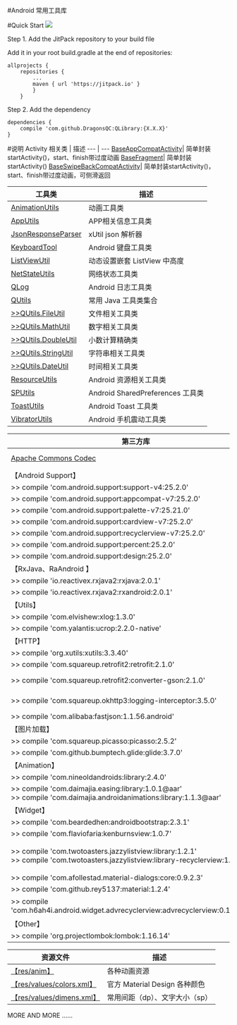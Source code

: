 #Android 常用工具库

#Quick Start
[![](https://jitpack.io/v/DragonsQC/QLibrary.svg)](https://jitpack.io/#DragonsQC/QLibrary)

Step 1. Add the JitPack repository to your build file

Add it in your root build.gradle at the end of repositories:

    allprojects {
        repositories {
            ...
            maven { url 'https://jitpack.io' }
            }
        }

Step 2. Add the dependency

    dependencies {
        compile 'com.github.DragonsQC:QLibrary:{X.X.X}'
    }

#说明
 Activity 相关类 | 描述
 --- | ---
 [BaseAppCompatActivity](https://github.com/DragonsQC/QLibrary/blob/master/library/src/main/java/com/dqc/qlibrary/activity/BaseAppCompatActivity.java)| 简单封装startActivity()，start、finish带过度动画
 [BaseFragment](https://github.com/DragonsQC/QLibrary/blob/master/library/src/main/java/com/dqc/qlibrary/activity/BaseFragment.java)| 简单封装startActivity()
 [BaseSwipeBackCompatActivity](https://github.com/DragonsQC/QLibrary/blob/master/library/src/main/java/com/dqc/qlibrary/activity/BaseSwipeBackCompatActivity.java)| 简单封装startActivity()，start、finish带过度动画，可侧滑返回

 工具类 | 描述
 --- | ---
 [AnimationUtils](https://github.com/DragonsQC/QLibrary/blob/master/library/src/main/java/com/dqc/qlibrary/utils/AnimationUtils.java)| 动画工具类
 [AppUtils](https://github.com/DragonsQC/QLibrary/blob/master/library/src/main/java/com/dqc/qlibrary/utils/AppUtils.java)| APP相关信息工具类
 [JsonResponseParser](https://github.com/DragonsQC/QLibrary/blob/master/library/src/main/java/com/dqc/qlibrary/utils/JsonResponseParser.java)| xUtil json 解析器
 [KeyboardTool](https://github.com/DragonsQC/QLibrary/blob/master/library/src/main/java/com/dqc/qlibrary/utils/KeyboardTool.java)| Android 键盘工具类
 [ListViewUtil](https://github.com/DragonsQC/QLibrary/blob/master/library/src/main/java/com/dqc/qlibrary/utils/ListViewUtil.java)| 动态设置嵌套 ListView 中高度
 [NetStateUtils](https://github.com/DragonsQC/QLibrary/blob/master/library/src/main/java/com/dqc/qlibrary/utils/NetStateUtils.java)| 网络状态工具类
 [QLog](https://github.com/DragonsQC/QLibrary/blob/master/library/src/main/java/com/dqc/qlibrary/utils/QLog.java)| Android 日志工具类
 [QUtils](https://github.com/DragonsQC/QLibrary/blob/master/library/src/main/java/com/dqc/qlibrary/utils/QUtils.java)| 常用 Java 工具类集合
 [>>QUtils.FileUtil](https://github.com/DragonsQC/QLibrary/blob/master/library/src/main/java/com/dqc/qlibrary/utils/QUtils.java#L35)| 文件相关工具类
 [>>QUtils.MathUtil](https://github.com/DragonsQC/QLibrary/blob/master/library/src/main/java/com/dqc/qlibrary/utils/QUtils.java#L187)| 数字相关工具类
 [>>QUtils.DoubleUtil](https://github.com/DragonsQC/QLibrary/blob/master/library/src/main/java/com/dqc/qlibrary/utils/QUtils.java#L230)| 小数计算精确类
 [>>QUtils.StringUtil](https://github.com/DragonsQC/QLibrary/blob/master/library/src/main/java/com/dqc/qlibrary/utils/QUtils.java#L328)| 字符串相关工具类
 [>>QUtils.DateUtil](https://github.com/DragonsQC/QLibrary/blob/master/library/src/main/java/com/dqc/qlibrary/utils/QUtils.java#L410)| 时间相关工具类
 [ResourceUtils](https://github.com/DragonsQC/QLibrary/blob/master/library/src/main/java/com/dqc/qlibrary/utils/ResourceUtils.java)| Android 资源相关工具类
 [SPUtils](https://github.com/DragonsQC/QLibrary/blob/master/library/src/main/java/com/dqc/qlibrary/utils/SPUtils.java)| Android SharedPreferences 工具类
 [ToastUtils](https://github.com/DragonsQC/QLibrary/blob/master/library/src/main/java/com/dqc/qlibrary/utils/ToastUtils.java)| Android Toast 工具类
 [VibratorUtils](https://github.com/DragonsQC/QLibrary/blob/master/library/src/main/java/com/dqc/qlibrary/utils/VibratorUtils.java)| Android 手机震动工具类

 第三方库 | 描述
 --- | ---
 [Apache Commons Codec](https://github.com/DragonsQC/QLibrary/tree/master/library/src/main/java/com/dqc/qlibrary/library/codec)| Apache Commons Codec v1.10
 【Android Support】|
 >> compile 'com.android.support:support-v4:25.2.0' | support-v4
 >> compile 'com.android.support:appcompat-v7:25.2.0' | appcompat-v7
 >> compile 'com.android.support:palette-v7:25.21.0' | palette-v7
 >> compile 'com.android.support:cardview-v7:25.2.0' | cardview-v7
 >> compile 'com.android.support:recyclerview-v7:25.2.0' | recyclerview-v7
 >> compile 'com.android.support:percent:25.2.0' | percent
 >> compile 'com.android.support:design:25.2.0' | design
 【RxJava、RaAndroid 】|
 >> compile 'io.reactivex.rxjava2:rxjava:2.0.1' | RxJava
 >> compile 'io.reactivex.rxjava2:rxandroid:2.0.1' | RxAndroid
 【Utils】 |
 >> compile 'com.elvishew:xlog:1.3.0' | xlog
 >> compile 'com.yalantis:ucrop:2.2.0-native' | uCrop
 【HTTP】 |
 >> compile 'org.xutils:xutils:3.3.40' | xUtils3
 >> compile 'com.squareup.retrofit2:retrofit:2.1.0' | Retrofit2
 >> compile 'com.squareup.retrofit2:converter-gson:2.1.0' | Retrofit2 converter-gson
 >> compile 'com.squareup.okhttp3:logging-interceptor:3.5.0' | okhttp3 logging-interceptor
 >> compile 'com.alibaba:fastjson:1.1.56.android' | Fastjson
 【图片加载】 |
 >> compile 'com.squareup.picasso:picasso:2.5.2' | Picasso
 >> compile 'com.github.bumptech.glide:glide:3.7.0' | Glide
 【Animation】 |
 >> compile 'com.nineoldandroids:library:2.4.0' | NineoldAndroids
 >> compile 'com.daimajia.easing:library:1.0.1@aar'<br/>>> compile 'com.daimajia.androidanimations:library:1.1.3@aar' | AndroidViewAnimations
 【Widget】 |
 >> compile 'com.beardedhen:androidbootstrap:2.3.1' | Bootstrap
 >> compile 'com.flaviofaria:kenburnsview:1.0.7' | KenBurnsView
 >> compile 'com.twotoasters.jazzylistview:library:1.2.1'<br/>>> compile 'com.twotoasters.jazzylistview:library-recyclerview:1.2.1' | 带载入特效的ListView、GridView、RecyclerView
 >> compile 'com.afollestad.material-dialogs:core:0.9.2.3' | Material Dialogs
 >> compile 'com.github.rey5137:material:1.2.4' | Material Design Library
 >> compile 'com.h6ah4i.android.widget.advrecyclerview:advrecyclerview:0.10.3@aar' | 拖拽排序 Advanced RecyclerView
【Other】 |
>> compile 'org.projectlombok:lombok:1.16.14' | lombok

 资源文件 | 描述
 --- | ---
  [【res/anim】](https://github.com/DragonsQC/QLibrary/tree/master/library/src/main/res/anim) | 各种动画资源
  [【res/values/colors.xml】](https://github.com/DragonsQC/QLibrary/blob/master/library/src/main/res/values/colors.xml) | 官方 Material Design 各种颜色
  [【res/values/dimens.xml】](https://github.com/DragonsQC/QLibrary/blob/master/library/src/main/res/values/dimens.xml) | 常用间距（dp）、文字大小（sp）

MORE AND MORE ......